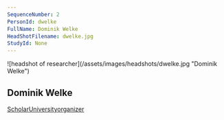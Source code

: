 ```yaml
---
SequenceNumber: 2
PersonId: dwelke
FullName: Dominik Welke
HeadShotFilename: dwelke.jpg
StudyId: None
---
```

<a name="dwelke">
![headshot of researcher](/assets/images/headshots/dwelke.jpg "Dominik Welke")

## Dominik Welke





[Scholar](https://scholar.google.de/citations?user=B5xCyM0AAAAJ&hl=de)[University](https://immersivecognition.com/people/)[organizer]("organizer")